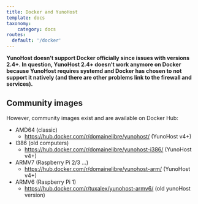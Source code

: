 ```yaml
---
title: Docker and YunoHost
template: docs
taxonomy:
    category: docs
routes:
  default: '/docker'
---
```


<div class="alert alert-danger">
<b>
YunoHost doesn’t support Docker officially since issues with versions 2.4+.
In question, YunoHost 2.4+ doesn’t work anymore on Docker
because YunoHost requires systemd and Docker has chosen to not support it natively (and
there are other problems link to the firewall and services).
</b>
</div>

## Community images

However, community images exist and are available on Docker Hub:

  * AMD64 (classic)
    * https://hub.docker.com/r/domainelibre/yunohost/ (YunoHost v4+)
  * I386 (old computers)
    * https://hub.docker.com/r/domainelibre/yunohost-i386/ (YunoHost v4+)
  * ARMV7 (Raspberry Pi 2/3 ...)
    * https://hub.docker.com/r/domainelibre/yunohost-arm/ (YunoHost v4+)
  * ARMV6 (Raspberry Pi 1)
    * https://hub.docker.com/r/tuxalex/yunohost-armv6/ (old yunoHost version)
